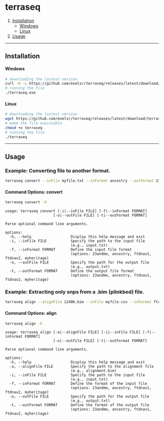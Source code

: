 # terraseq

1. [Installation](#installation)
   - [Windows](#windows)
   - [Linux](#linux)
2. [Usage](#usage)

---
## **Installation**

#### **Windows**
```bash
# downloading the lastest version
curl -O -L https://github.com/enelsr/terraseq/releases/latest/download/terraseq.exe
# running the file
./terraseq.exe
```

#### **Linux**
```bash
# downloading the lastest version
wget https://github.com/enelsr/terraseq/releases/latest/download/terraseq
# make the file executable
chmod +x terraseq
# running the file
./terraseq
```

---
## **Usage**

### Example: Converting file to another format.
```bash
terraseq convert --inFile myfile.txt --inFormat ancestry --outFormat 23andme --outFile myfile_converted.txt
```
#### Command Options: convert
```bash
terraseq convert -h
```
```
usage: terraseq convert [-i|--inFile FILE] [-f|--inFormat FORMAT]
                      [-o|--outFile FILE] [-t|--outFormat FORMAT]

Parse optional command line arguments.

options:
  -h, --help                  Display this help message and exit
  -i, --inFile FILE           Specify the path to the input file
                              (e.g., input.txt)
  -f, --inFormat FORMAT       Define the input file format
                              (options: 23andme, ancestry, ftdnav1, ftdnav2, myheritage)
  -o, --outFile FILE          Specify the path for the output file
                              (e.g., output.txt)
  -t, --outFormat FORMAT      Define the output file format
                              (options: 23andme, ancestry, ftdnav1, ftdnav2, myheritage)
```


### Example: Extracting only snps from a .bim (plinkbed) file.
```bash
terraseq align --alignFile 1240K.bim --inFile myfile.csv --inFormat ftdnav1 --outFormat 23andme --outFile myfile_1240K.txt
```
#### Command Options: align
```bash
terraseq align -h
```
```
usage: terraseq align [-a|--alignFile FILE] [-i|--inFile FILE] [-f|--inFormat FORMAT]
                      [-o|--outFile FILE] [-t|--outFormat FORMAT]

Parse optional command line arguments.

options:
  -h, --help                  Display this help message and exit
  -a, --alignFile FILE        Specify the path to the alignment file
                              (e.g., alignment.bim)
  -i, --inFile FILE           Specify the path to the input file
                              (e.g., input.txt)
  -f, --inFormat FORMAT       Define the format of the input file
                              (options: 23andme, ancestry, ftdnav1, ftdnav2, myheritage)
  -o, --outFile FILE          Specify the path for the output file
                              (e.g., output.txt)
  -t, --outFormat FORMAT      Define the format of the output file
                              (options: 23andme, ancestry, ftdnav1, ftdnav2, myheritage)
```
